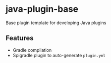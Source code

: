 # java-plugin-base

Base plugin template for developing Java plugins

## Features

- Gradle compilation
- Spigradle plugin to auto-generate `plugin.yml`
